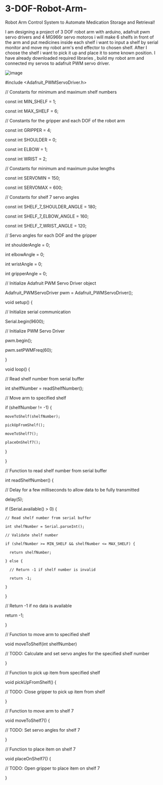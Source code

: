 # 3-DOF-Robot-Arm-
Robot Arm Control System to Automate Medication Storage and Retrieval!

I am designing a project of 3 DOF robot arm with  arduino, adafruit pwm servo drivers and 4 MG966r servo motoros i will make 6 shelfs in front of the arm  and put medicines inside each shelf i want to input a shelf by serial monitor and move my robot arm's end effector to chosen shelf. After I choose the shelf i want to pick it up and place it to some known position. I have already downloaded required libraries , build my robot arm and connected my servos to adafruit PWM servo driver.

![image](https://user-images.githubusercontent.com/74906633/216340708-62e8fdd7-924e-4be8-88bb-8b7cc910a274.png)


#include <Adafruit_PWMServoDriver.h>

// Constants for minimum and maximum shelf numbers

const int MIN_SHELF = 1;

const int MAX_SHELF = 6;

// Constants for the gripper and each DOF of the robot arm

const int GRIPPER = 4;

const int SHOULDER = 0;

const int ELBOW = 1;

const int WRIST = 2;

// Constants for minimum and maximum pulse lengths

const int SERVOMIN = 150;

const int SERVOMAX = 600;

// Constants for shelf 7 servo angles

const int SHELF_7_SHOULDER_ANGLE = 180;

const int SHELF_7_ELBOW_ANGLE = 160;

const int SHELF_7_WRIST_ANGLE = 120;


// Servo angles for each DOF and the gripper

int shoulderAngle = 0;

int elbowAngle = 0;

int wristAngle = 0;

int gripperAngle = 0;


// Initialize Adafruit PWM Servo Driver object

Adafruit_PWMServoDriver pwm = Adafruit_PWMServoDriver();

void setup() {

  // Initialize serial communication
  
  Serial.begin(9600);

  // Initialize PWM Servo Driver
  
  pwm.begin();
  
  pwm.setPWMFreq(60);
  
}

void loop() {

  // Read shelf number from serial buffer
  
  int shelfNumber = readShelfNumber();

  // Move arm to specified shelf
  
  if (shelfNumber != -1) {
  
    moveToShelf(shelfNumber);
    
    pickUpFromShelf();
    
    moveToShelf7();
    
    placeOnShelf7();
    
  }
  
}

// Function to read shelf number from serial buffer

int readShelfNumber() {

  // Delay for a few milliseconds to allow data to be fully transmitted
  
  delay(5);

  if (Serial.available() > 0) {
  
    // Read shelf number from serial buffer
    
    int shelfNumber = Serial.parseInt();

    // Validate shelf number
    
    if (shelfNumber >= MIN_SHELF && shelfNumber <= MAX_SHELF) {
    
      return shelfNumber;
      
    } else {
    
      // Return -1 if shelf number is invalid
      
      return -1;
      
    }
  }
  
  // Return -1 if no data is available
  
  return -1;
  
}

// Function to move arm to specified shelf

void moveToShelf(int shelfNumber) 

  // TODO: Calculate and set servo angles for the specified shelf number
  
}

// Function to pick up item from specified shelf

void pickUpFromShelf() {

  // TODO: Close gripper to pick up item from shelf
  
}

// Function to move arm to shelf 7

void moveToShelf7() {

  // TODO: Set servo angles for shelf 7
  
}

// Function to place item on shelf 7

void placeOnShelf7() {

  // TODO: Open gripper to place item on shelf 7
  
}

